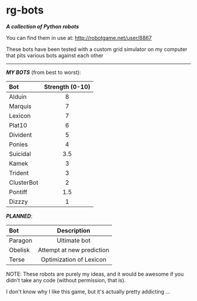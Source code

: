 rg-bots
=======

***A collection of Python robots***

You can find them in use at: http://robotgame.net/user/8867

These bots have been tested with a custom grid simulator on my computer that pits various bots against each other

--------------------------------------------------------------------------------------------------------------------------

___MY BOTS___ (from best to worst):

| Bot       | Strength (0-10)       |
| :------------- | :------------: |
| Alduin      | 8 |
| Marquis     | 7 |
| Lexicon     | 7 |
| Plat10      | 6 |
| Divident | 5 |
| Ponies | 4 |
| Suicidal | 3.5 |
| Kamek | 3 |
| Trident | 3 |
| ClusterBot | 2 |
| Pontiff | 1.5 |
| Dizzzy  | 1 |

___PLANNED___:

| Bot       | Description       |
| :------------- | :------------: |
| Paragon     | Ultimate bot |
| Obelisk      | Attempt at new prediction |
| Terse       | Optimization of Lexicon |

NOTE: These robots are purely my ideas, and it would be awesome if you didn't take any code (without permission, that is).

I don't know why I like this game, but it's actually pretty addicting ...

